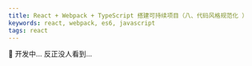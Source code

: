 ```yaml
---
title: React + Webpack + TypeScript 搭建可持续项目（八、代码风格规范化 ）
keywords: react, webpack, es6, javascript
tags: react
---
```


:dog: 开发中... 反正没人看到...
<!--more-->
